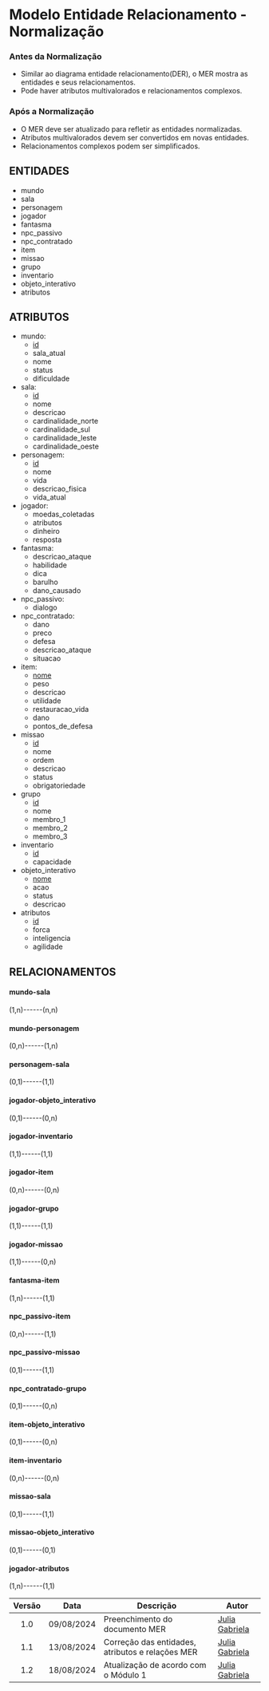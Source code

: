 # Modelo Entidade Relacionamento - Normalização
### Antes da Normalização
- Similar ao diagrama entidade relacionamento(DER), o MER mostra as entidades e seus relacionamentos.
- Pode haver atributos multivalorados e relacionamentos complexos.
### Após a Normalização
- O MER deve ser atualizado para refletir as entidades normalizadas.
- Atributos multivalorados devem ser convertidos em novas entidades.
- Relacionamentos complexos podem ser simplificados.

## ENTIDADES
- mundo
- sala
- personagem
- jogador
- fantasma
- npc_passivo
- npc_contratado
- item
- missao
- grupo
- inventario
- objeto_interativo
- atributos

## ATRIBUTOS
- mundo:
  - <ins>id</ins>
  - sala_atual
  - nome
  - status
  - dificuldade
- sala:
  - <ins>id</ins>
  - nome
  - descricao
  - cardinalidade_norte
  - cardinalidade_sul
  - cardinalidade_leste
  - cardinalidade_oeste
- personagem:
  - <ins>id</ins>
  - nome
  - vida
  - descricao_fisica
  - vida_atual
- jogador:
  - moedas_coletadas
  - atributos
  - dinheiro
  - resposta
- fantasma:
  - descricao_ataque
  - habilidade
  - dica
  - barulho
  - dano_causado
- npc_passivo:
  - dialogo
- npc_contratado:
  - dano
  - preco
  - defesa
  - descricao_ataque
  - situacao
- item:
  - <ins>nome</ins>
  - peso
  - descricao
  - utilidade
  - restauracao_vida
  - dano
  - pontos_de_defesa
- missao
  - <ins>id</ins>
  - nome
  - ordem
  - descricao
  - status
  - obrigatoriedade
- grupo
  - <ins>id</ins>
  - nome
  - membro_1
  - membro_2
  - membro_3
- inventario
  - <ins>id</ins>
  - capacidade
- objeto_interativo
  - <ins>nome</ins>
  - acao
  - status
  - descricao
- atributos
  - <ins>id</ins>
  - forca
  - inteligencia
  - agilidade
  
  
## RELACIONAMENTOS
#### mundo-sala
(1,n)------(n,n)
#### mundo-personagem
(0,n)------(1,n)
#### personagem-sala
(0,1)------(1,1)
#### jogador-objeto_interativo
(0,1)------(0,n)
#### jogador-inventario
(1,1)------(1,1)
#### jogador-item
(0,n)------(0,n)
#### jogador-grupo
(1,1)------(1,1)
#### jogador-missao
(1,1)------(0,n)
#### fantasma-item
(1,n)------(1,1)
#### npc_passivo-item
(0,n)------(1,1)
#### npc_passivo-missao
(0,1)------(1,1)
#### npc_contratado-grupo
(0,1)------(0,n)
#### item-objeto_interativo
(0,1)------(0,n)
#### item-inventario
(0,n)------(0,n)
#### missao-sala
(0,1)------(1,1)
#### missao-objeto_interativo
(0,1)------(0,1)
#### jogador-atributos
(1,n)------(1,1)

| Versão |    Data    | Descrição                                       | Autor                                                                                                         |
| :----: | :--------: | ------------------------------------------------| ------------------------------------------------------------------------------------------------------------- |
| 1.0    | 09/08/2024 | Preenchimento do documento MER                  | [Julia Gabriela](https://github.com/JuliaGabP)                                                                |
| 1.1    | 13/08/2024 | Correção das entidades, atributos e relações MER| [Julia Gabriela](https://github.com/JuliaGabP)                                                                |
| 1.2    | 18/08/2024 | Atualização de acordo com o Módulo 1| [Julia Gabriela](https://github.com/JuliaGabP) 
